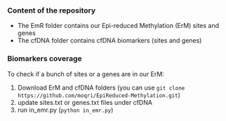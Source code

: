 ### Content of the repository 
- The EmR folder contains our Epi-reduced Methylation (ErM) sites and genes
- The cfDNA folder contains cfDNA biomarkers (sites and genes)

### Biomarkers coverage
To check if a bunch of sites or a genes are in our ErM:
1. Download ErM and cfDNA folders (you can use ```git clone https://github.com/moqri/EpiReduced-Methylation.git```)
1. update sites.txt or genes.txt files under cfDNA
2. run in_emr.py (```python in_emr.py```)
